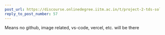 ```yaml
---
post_url: https://discourse.onlinedegree.iitm.ac.in/t/project-2-tds-solver-discussion-thread/169029/59
reply_to_post_number: 57
---
```

Means no github, image related, vs-code, vercel, etc. will be there